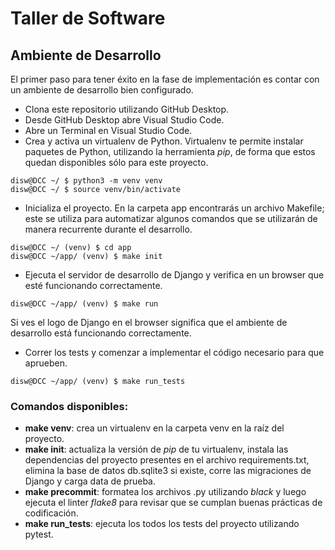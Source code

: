 # Taller de Software

## Ambiente de Desarrollo

El primer paso para tener éxito en la fase de implementación es contar con un ambiente de desarrollo bien configurado.

- Clona este repositorio utilizando GitHub Desktop.
- Desde GitHub Desktop abre Visual Studio Code.
- Abre un Terminal en Visual Studio Code.
- Crea y activa un virtualenv de Python. Virtualenv te permite instalar paquetes de Python, utilizando la herramienta *pip*, de forma que estos quedan disponibles sólo para este proyecto.

```console
disw@DCC ~/ $ python3 -m venv venv
disw@DCC ~/ $ source venv/bin/activate
```

- Inicializa el proyecto. En la carpeta app encontrarás un archivo Makefile; este se utiliza para automatizar algunos comandos que se utilizarán de manera recurrente durante el desarrollo.

```console
disw@DCC ~/ (venv) $ cd app
disw@DCC ~/app/ (venv) $ make init
```

- Ejecuta el servidor de desarrollo de Django y verifica en un browser que esté funcionando correctamente.

```console
disw@DCC ~/app/ (venv) $ make run
```

Si ves el logo de Django en el browser significa que el ambiente de desarrollo está funcionando correctamente.

- Correr los tests y comenzar a implementar el código necesario para que aprueben.

```console
disw@DCC ~/app/ (venv) $ make run_tests
```

### Comandos disponibles:

- **make venv**: crea un virtualenv en la carpeta venv en la raíz del proyecto.
- **make init**: actualiza la versión de *pip* de tu virtualenv, instala las dependencias del proyecto presentes en el archivo requirements.txt, elimina la base de datos db.sqlite3 si existe, corre las migraciones de Django y carga data de prueba.
- **make precommit**: formatea los archivos .py utilizando *black* y luego ejecuta el linter *flake8* para revisar que se cumplan buenas prácticas de codificación.
- **make run_tests**: ejecuta los todos los tests del proyecto utilizando pytest.
